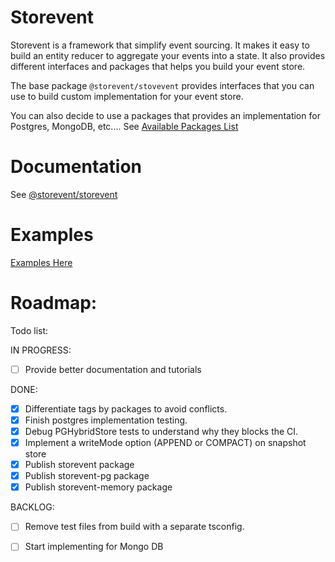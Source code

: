 # Storevent

Storevent is a framework that simplify event sourcing. It makes it easy to build an entity reducer to aggregate your events into a state. It also provides different interfaces and packages that helps you build your event store.

The base package `@storevent/stovevent` provides interfaces that you can use to build custom implementation for your event store.

You can also decide to use a packages that provides an implementation for Postgres, MongoDB, etc.... See [Available Packages List](https://github.com/SachaCR/storevent/tree/main/packages/storevent#available-implementations)


# Documentation

See [@storevent/storevent](https://www.npmjs.com/package/@storevent/storevent)

# Examples

[Examples Here](https://github.com/SachaCR/storevent/tree/main/packages/examples)

# Roadmap:

Todo list:

IN PROGRESS:
- [ ] Provide better documentation and tutorials

DONE:
- [x] Differentiate tags by packages to avoid conflicts.
- [x] Finish postgres implementation testing.
- [x] Debug PGHybridStore tests to understand why they blocks the CI.
- [x] Implement a writeMode option (APPEND or COMPACT) on snapshot store
- [x] Publish storevent package
- [x] Publish storevent-pg package
- [x] Publish storevent-memory package

BACKLOG:
- [ ] Remove test files from build with a separate tsconfig.
- [ ] Start implementing for Mongo DB

